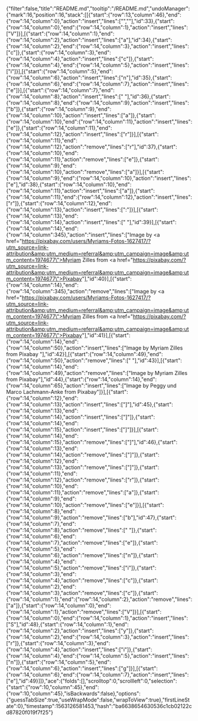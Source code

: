 {"filter":false,"title":"README.md","tooltip":"/README.md","undoManager":{"mark":16,"position":16,"stack":[[{"start":{"row":13,"column":46},"end":{"row":14,"column":0},"action":"insert","lines":["",""],"id":33},{"start":{"row":14,"column":0},"end":{"row":14,"column":1},"action":"insert","lines":["V"]}],[{"start":{"row":14,"column":1},"end":{"row":14,"column":2},"action":"insert","lines":["a"],"id":34},{"start":{"row":14,"column":2},"end":{"row":14,"column":3},"action":"insert","lines":["c"]},{"start":{"row":14,"column":3},"end":{"row":14,"column":4},"action":"insert","lines":["c"]},{"start":{"row":14,"column":4},"end":{"row":14,"column":5},"action":"insert","lines":["i"]}],[{"start":{"row":14,"column":5},"end":{"row":14,"column":6},"action":"insert","lines":["n"],"id":35},{"start":{"row":14,"column":6},"end":{"row":14,"column":7},"action":"insert","lines":["e"]}],[{"start":{"row":14,"column":7},"end":{"row":14,"column":8},"action":"insert","lines":[" "],"id":36},{"start":{"row":14,"column":8},"end":{"row":14,"column":9},"action":"insert","lines":["b"]},{"start":{"row":14,"column":9},"end":{"row":14,"column":10},"action":"insert","lines":["a"]},{"start":{"row":14,"column":10},"end":{"row":14,"column":11},"action":"insert","lines":["e"]},{"start":{"row":14,"column":11},"end":{"row":14,"column":12},"action":"insert","lines":["r"]}],[{"start":{"row":14,"column":11},"end":{"row":14,"column":12},"action":"remove","lines":["r"],"id":37},{"start":{"row":14,"column":10},"end":{"row":14,"column":11},"action":"remove","lines":["e"]},{"start":{"row":14,"column":9},"end":{"row":14,"column":10},"action":"remove","lines":["a"]}],[{"start":{"row":14,"column":9},"end":{"row":14,"column":10},"action":"insert","lines":["e"],"id":38},{"start":{"row":14,"column":10},"end":{"row":14,"column":11},"action":"insert","lines":["a"]},{"start":{"row":14,"column":11},"end":{"row":14,"column":12},"action":"insert","lines":["r"]},{"start":{"row":14,"column":12},"end":{"row":14,"column":13},"action":"insert","lines":[":"]}],[{"start":{"row":14,"column":13},"end":{"row":14,"column":14},"action":"insert","lines":[" "],"id":39}],[{"start":{"row":14,"column":14},"end":{"row":14,"column":345},"action":"insert","lines":["Image by <a href=\"https://pixabay.com/users/Myriams-Fotos-1627417/?utm_source=link-attribution&amp;utm_medium=referral&amp;utm_campaign=image&amp;utm_content=1974677\">Myriam Zilles</a> from <a href=\"https://pixabay.com/?utm_source=link-attribution&amp;utm_medium=referral&amp;utm_campaign=image&amp;utm_content=1974677\">Pixabay</a>"],"id":40}],[{"start":{"row":14,"column":14},"end":{"row":14,"column":345},"action":"remove","lines":["Image by <a href=\"https://pixabay.com/users/Myriams-Fotos-1627417/?utm_source=link-attribution&amp;utm_medium=referral&amp;utm_campaign=image&amp;utm_content=1974677\">Myriam Zilles</a> from <a href=\"https://pixabay.com/?utm_source=link-attribution&amp;utm_medium=referral&amp;utm_campaign=image&amp;utm_content=1974677\">Pixabay</a>"],"id":41}],[{"start":{"row":14,"column":14},"end":{"row":14,"column":50},"action":"insert","lines":["Image by Myriam Zilles from Pixabay "],"id":42}],[{"start":{"row":14,"column":49},"end":{"row":14,"column":50},"action":"remove","lines":[" "],"id":43}],[{"start":{"row":14,"column":14},"end":{"row":14,"column":49},"action":"remove","lines":["Image by Myriam Zilles from Pixabay"],"id":44},{"start":{"row":14,"column":14},"end":{"row":14,"column":65},"action":"insert","lines":["Image by Peggy und Marco Lachmann-Anke from Pixabay"]}],[{"start":{"row":14,"column":12},"end":{"row":14,"column":13},"action":"insert","lines":["]"],"id":45},{"start":{"row":14,"column":13},"end":{"row":14,"column":14},"action":"insert","lines":["]"]},{"start":{"row":14,"column":14},"end":{"row":14,"column":15},"action":"insert","lines":["]"]}],[{"start":{"row":14,"column":14},"end":{"row":14,"column":15},"action":"remove","lines":["]"],"id":46},{"start":{"row":14,"column":13},"end":{"row":14,"column":14},"action":"remove","lines":["]"]},{"start":{"row":14,"column":12},"end":{"row":14,"column":13},"action":"remove","lines":["]"]},{"start":{"row":14,"column":11},"end":{"row":14,"column":12},"action":"remove","lines":["r"]},{"start":{"row":14,"column":10},"end":{"row":14,"column":11},"action":"remove","lines":["a"]},{"start":{"row":14,"column":9},"end":{"row":14,"column":10},"action":"remove","lines":["e"]}],[{"start":{"row":14,"column":8},"end":{"row":14,"column":9},"action":"remove","lines":["b"],"id":47},{"start":{"row":14,"column":7},"end":{"row":14,"column":8},"action":"remove","lines":[" "]},{"start":{"row":14,"column":6},"end":{"row":14,"column":7},"action":"remove","lines":["e"]},{"start":{"row":14,"column":5},"end":{"row":14,"column":6},"action":"remove","lines":["n"]},{"start":{"row":14,"column":4},"end":{"row":14,"column":5},"action":"remove","lines":["i"]},{"start":{"row":14,"column":3},"end":{"row":14,"column":4},"action":"remove","lines":["c"]},{"start":{"row":14,"column":2},"end":{"row":14,"column":3},"action":"remove","lines":["c"]},{"start":{"row":14,"column":1},"end":{"row":14,"column":2},"action":"remove","lines":["a"]},{"start":{"row":14,"column":0},"end":{"row":14,"column":1},"action":"remove","lines":["V"]}],[{"start":{"row":14,"column":0},"end":{"row":14,"column":1},"action":"insert","lines":["S"],"id":48},{"start":{"row":14,"column":1},"end":{"row":14,"column":2},"action":"insert","lines":["y"]},{"start":{"row":14,"column":2},"end":{"row":14,"column":3},"action":"insert","lines":["r"]},{"start":{"row":14,"column":3},"end":{"row":14,"column":4},"action":"insert","lines":["i"]},{"start":{"row":14,"column":4},"end":{"row":14,"column":5},"action":"insert","lines":["n"]},{"start":{"row":14,"column":5},"end":{"row":14,"column":6},"action":"insert","lines":["g"]}],[{"start":{"row":14,"column":6},"end":{"row":14,"column":7},"action":"insert","lines":["e"],"id":49}]]},"ace":{"folds":[],"scrolltop":0,"scrollleft":0,"selection":{"start":{"row":10,"column":45},"end":{"row":10,"column":45},"isBackwards":false},"options":{"guessTabSize":true,"useWrapMode":false,"wrapToView":true},"firstLineState":0},"timestamp":1563126581453,"hash":"ba6638654630536c1cb02122cd87820f019f7f25"}